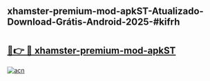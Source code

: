 ## xhamster-premium-mod-apkST-Atualizado-Download-Grátis-Android-2025-#kifrh

# <h2><a href="https://ainizakaria.my?title=xhamster-premium-mod-apkST&ref=20M">🔗👉 🔴 xhamster-premium-mod-apkST</a></h2>

[![acn](https://github.com/user-attachments/assets/0f9c940e-d8b0-45ae-aac7-cd30a18b3e1c)](https://ainizakaria.my?title=xhamster-premium-mod-apkST&ref=20M)

